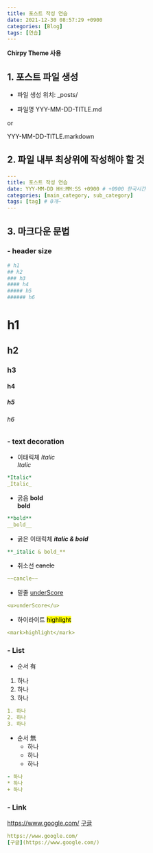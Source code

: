 ```yaml
---
title: 포스트 작성 연습
date: 2021-12-30 08:57:29 +0900
categories: [Blog]
tags: [연습]
---
```


**Chirpy Theme 사용**

## 1. 포스트 파일 생성
- 파일 생성 위치: _posts/

- 파일명
YYY-MM-DD-TITLE.md

or

YYY-MM-DD-TITLE.markdown


## 2. 파일 내부 최상위에 작성해야 할 것
```yaml
---
title: 포스트 작성 연습
date: YYY-MM-DD HH:MM:SS +0900 # +0900 한국시간
categories: [main_category, sub_category]
tags: [tag] # 0개~
---
```

## 3. 마크다운 문법

### - header size
```yaml
# h1
## h2
### h3
#### h4
##### h5
###### h6
```

# h1
## h2
### h3
#### h4
##### h5
###### h6

### - text decoration
- 이태릭체
*Italic* <br>
_Italic_
```yaml
*Italic*
_Italic_
```

- 굵음
**bold**<br>
__bold__
```yaml
**bold**
__bold__
```

- 굵은 이태릭체
**_italic & bold_**
```yaml
**_italic & bold_**
```

- 취소선
~~cancle~~
```yaml
~~cancle~~
```

- 밑줄
<u>underScore</u>
```yaml
<u>underScore</u>
```

- 하이라이트
<mark>highlight</mark>
```yaml
<mark>highlight</mark>
```

### - List
- 순서 有
1. 하나
2. 하나
3. 하나
```yaml
1. 하나
2. 하나
3. 하나
```

- 순서 無
  - 하나
  * 하나
  + 하나
```yaml
- 하나
* 하나
+ 하나
```

### - Link
https://www.google.com/
[구글](https://www.google.com/)
```yaml
https://www.google.com/
[구글](https://www.google.com/)
```
